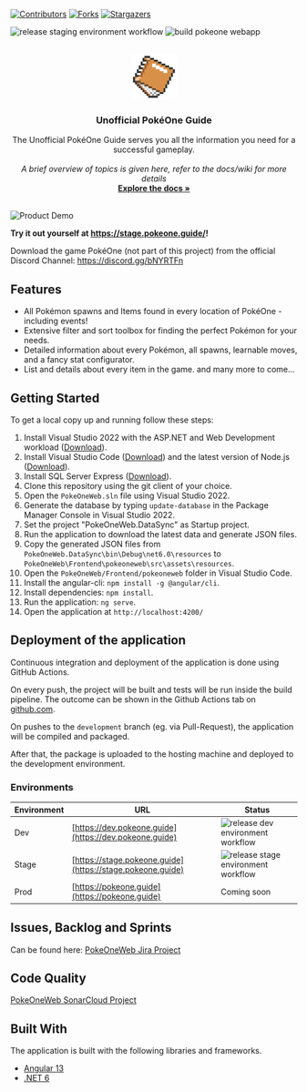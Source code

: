 <div id="top"></div>

<!-- PROJECT SHIELDS -->
<!--
*** I'm using markdown "reference style" links for readability.
*** Reference links are enclosed in brackets [ ] instead of parentheses ( ).
*** See the bottom of this document for the declaration of the reference variables
*** for contributors-url, forks-url, etc. This is an optional, concise syntax you may use.
*** https://www.markdownguide.org/basic-syntax/#reference-style-links
-->
[![Contributors][contributors-shield]][contributors-url]
[![Forks][forks-shield]][forks-url]
[![Stargazers][stars-shield]][stars-url]
<!--[![Quality Gate Status](https://sonarcloud.io/api/project_badges/measure?project=poke-one-web-frontend&metric=alert_status)](https://sonarcloud.io/summary/new_code?id=poke-one-web-frontend)
[![Quality Gate Status](https://sonarcloud.io/api/project_badges/measure?project=poke-one-web-api&metric=alert_status)](https://sonarcloud.io/summary/new_code?id=poke-one-web-api)-->
![release staging environment workflow](https://github.com/Finrod-Amandil/PokeOneWeb/actions/workflows/release-stage.yaml/badge.svg)
![build pokeone webapp](https://github.com/Finrod-Amandil/PokeOneWeb/actions/workflows/pokeone-webapp.yaml/badge.svg)



<!-- PROJECT LOGO -->
<br />
<div align="center">
  <a href="https://github.com/Finrod-Amandil/PokeOneWeb">
    <img src="Documentation/logo.png" alt="Logo" width="80" height="80">
  </a>

<h3 align="center">Unofficial PokéOne Guide</h3>

  <p align="center">
    The Unofficial PokéOne Guide serves you all the information you need for a successful gameplay.
    <br />
    <br />
    <i>A brief overview of topics is given here, refer to the docs/wiki for more details</i><br />
    <a href="https://github.com/Finrod-Amandil/PokeOneWeb/wiki"><strong>Explore the docs »</strong></a>
    <br />
    <br />
  </p>
</div>

<img src="Documentation/product-demo.gif" alt="Product Demo">
<p><strong>Try it out yourself at <a href="https://stage.pokeone.guide/">https://stage.pokeone.guide/</a>!</strong></p>
<p>Download the game PokéOne (not part of this project) from the official Discord Channel: <a href="https://discord.gg/bNYRTFn">https://discord.gg/bNYRTFn</a></p>

## Features
- All Pokémon spawns and Items found in every location of PokéOne - including events!
- Extensive filter and sort toolbox for finding the perfect Pokémon for your needs.
- Detailed information about every Pokémon, all spawns, learnable moves, and a fancy stat configurator.
- List and details about every item in the game.
and many more to come...

## Getting Started
To get a local copy up and running follow these steps:
1. Install Visual Studio 2022 with the ASP.NET and Web Development workload ([Download](https://visualstudio.microsoft.com/)).
2. Install Visual Studio Code ([Download](https://visualstudio.microsoft.com/)) and the latest version of Node.js ([Download](https://nodejs.org/)).
3. Install SQL Server Express ([Download](https://www.microsoft.com/en-us/sql-server/sql-server-downloads)).
4. Clone this repository using the git client of your choice.
5. Open the `PokeOneWeb.sln` file using Visual Studio 2022.
6. Generate the database by typing `update-database` in the Package Manager Console in Visual Studio 2022.
7. Set the project "PokeOneWeb.DataSync" as Startup project.
8. Run the application to download the latest data and generate JSON files.
9. Copy the generated JSON files from `PokeOneWeb.DataSync\bin\Debug\net6.0\resources` to `PokeOneWeb\Frontend\pokeoneweb\src\assets\resources`.
10. Open the `PokeOneWeb/Frontend/pokeoneweb` folder in Visual Studio Code.
11. Install the angular-cli: `npm install -g @angular/cli`.
12. Install dependencies: `npm install`.
13. Run the application: `ng serve`.
14. Open the application at `http://localhost:4200/`

## Deployment of the application
Continuous integration and deployment of the application is done using GitHub Actions.

On every push, the project will be built and tests will be run inside the build pipeline. The outcome can be shown in the Github Actions tab on [github.com](https://github.com/Finrod-Amandil/PokeOneWeb/actions).

On pushes to the `development` branch (eg. via Pull-Request), the application will be compiled and packaged.

After that, the package is uploaded to the hosting machine and deployed to the development environment.

### Environments
| Environment        | URL           | Status  |
| ------------- |-------------| -----|
| Dev      | [https://dev.pokeone.guide](https://dev.pokeone.guide) | ![release dev environment workflow](https://github.com/Finrod-Amandil/PokeOneWeb/actions/workflows/release-stage.yaml/badge.svg) |
| Stage      | [https://stage.pokeone.guide](https://stage.pokeone.guide) | ![release stage environment workflow](https://github.com/Finrod-Amandil/PokeOneWeb/actions/workflows/pokeone-webapp.yaml/badge.svg) |
| Prod | [https://pokeone.guide](https://pokeone.guide)    | Coming soon |

## Issues, Backlog and Sprints
Can be found here: [PokeOneWeb Jira Project](https://pokeoneweb.atlassian.net/jira/software/projects/POK/issues/)

## Code Quality
[PokeOneWeb SonarCloud Project](https://sonarcloud.io/organizations/poke-one-web/projects)

## Built With
The application is built with the following libraries and frameworks.

* [Angular 13](https://angular.io/)
* [.NET 6](https://dotnet.microsoft.com/en-us/)


<!-- MARKDOWN LINKS & IMAGES -->
<!-- https://www.markdownguide.org/basic-syntax/#reference-style-links -->
[contributors-shield]: https://img.shields.io/github/contributors/Finrod-Amandil/PokeOneWeb.svg
[contributors-url]: https://github.com/Finrod-Amandil/PokeOneWeb/graphs/contributors
[forks-shield]: https://img.shields.io/github/forks/Finrod-Amandil/PokeOneWeb.svg
[forks-url]: https://github.com/Finrod-Amandil/PokeOneWeb/network/members
[stars-shield]: https://img.shields.io/github/stars/Finrod-Amandil/PokeOneWeb.svg
[stars-url]: https://github.com/Finrod-Amandil/PokeOneWeb/stargazers
